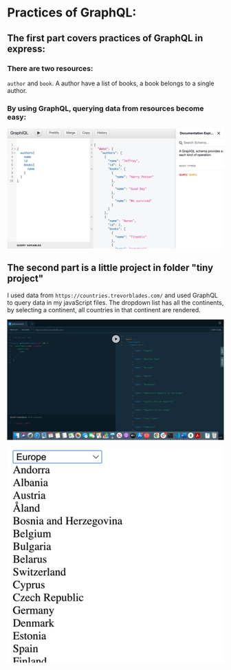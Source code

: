 # Practices of GraphQL:

## The first part covers practices of GraphQL in express:

### There are two resources:

`author` and `book`.
A author have a list of books, a book belongs to a single author.

### By using GraphQL, querying data from resources become easy:

![](https://github.com/97-Jeffrey/graphQL-practice/blob/master/doc/Screen%20Shot%202021-03-14%20at%209.08.46%20PM.png?raw=true)

## The second part is a little project in folder "tiny project"

I used data from `https://countries.trevorblades.com/` and used GraphQL to query data in my javaScript files. The dropdown list has all the continents, by selecting a continent, all countries in that continent are rendered.

![](https://github.com/97-Jeffrey/graphQL-practice/blob/master/doc/Screen%20Shot%202021-03-21%20at%208.44.25%20PM.png?raw=true)

![](https://github.com/97-Jeffrey/graphQL-practice/blob/master/doc/Screen%20Shot%202021-03-21%20at%208.45.22%20PM.png?raw=true)
